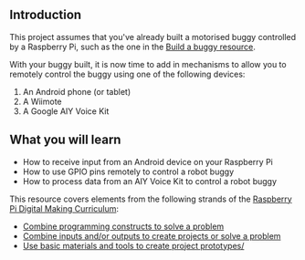## Introduction

This project assumes that you've already built a motorised buggy controlled by a Raspberry Pi, such as the one in the [Build a buggy resource](../build-a-buggy).

With your buggy built, it is now time to add in mechanisms to allow you to remotely control the buggy using one of the following devices:

1. An Android phone (or tablet)
2. A Wiimote
3. A Google AIY Voice Kit

## What you will learn

- How to receive input from an Android device on your Raspberry Pi
- How to use GPIO pins remotely to control a robot buggy
- How to process data from an AIY Voice Kit to control a robot buggy

This resource covers elements from the following strands of the [Raspberry Pi Digital Making Curriculum](https://curriculum.raspberrypi.org/):

- [Combine programming constructs to solve a problem](https://curriculum.raspberrypi.org/programming/builder/)
- [Combine inputs and/or outputs to create projects or solve a problem](https://curriculum.raspberrypi.org/physical-computing/builder/)
- [Use basic materials and tools to create project prototypes/](https://curriculum.raspberrypi.org/manufacture/creator/)
